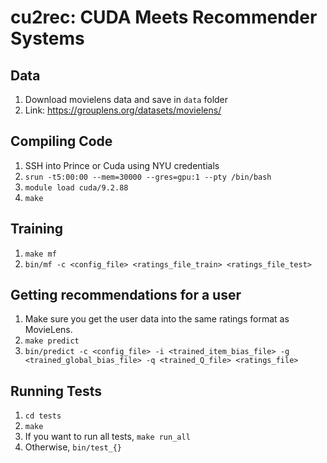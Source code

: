 # cu2rec: CUDA Meets Recommender Systems

## Data
1. Download movielens data and save in `data` folder
2. Link: https://grouplens.org/datasets/movielens/

## Compiling Code
1. SSH into Prince or Cuda using NYU credentials
2. `srun -t5:00:00 --mem=30000 --gres=gpu:1 --pty /bin/bash`
3. `module load cuda/9.2.88`
4. `make`

## Training
1. `make mf`
2. `bin/mf -c <config_file> <ratings_file_train> <ratings_file_test>`

## Getting recommendations for a user
1. Make sure you get the user data into the same ratings format as MovieLens.
2. `make predict`
3. `bin/predict -c <config_file> -i <trained_item_bias_file> -g <trained_global_bias_file> -q <trained_Q_file> <ratings_file>`

## Running Tests
1. `cd tests`
2. `make`
3. If you want to run all tests, `make run_all`
4. Otherwise, `bin/test_{}`
